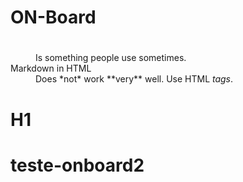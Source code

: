 <dl>
  <dt><h1>ON-Board<h1></dt>
  <dd>Is something people use sometimes.</dd>

  <dt>Markdown in HTML</dt>
  <dd>Does *not* work **very** well. Use HTML <em>tags</em>.</dd>
</dl>

# H1
# teste-onboard2
